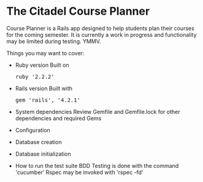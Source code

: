The Citadel Course Planner
===

Course Planner is a Rails app designed to help students plan their courses
for the coming semester. It is currently a work in progress and functionality
may be limited during testing. YMMV.

Things you may want to cover:

* Ruby version
Built on <pre>ruby '2.2.2'</pre>

* Rails version
Built with <pre>gem 'rails',  '4.2.1'</pre>

* System dependencies
Review Gemfile and Gemfile.lock for other dependencies and required Gems

* Configuration

* Database creation

* Database initialization

* How to run the test suite
  BDD Testing is done with the command 'cucumber'
  Rspec may be invoked with 'rspec -fd'
